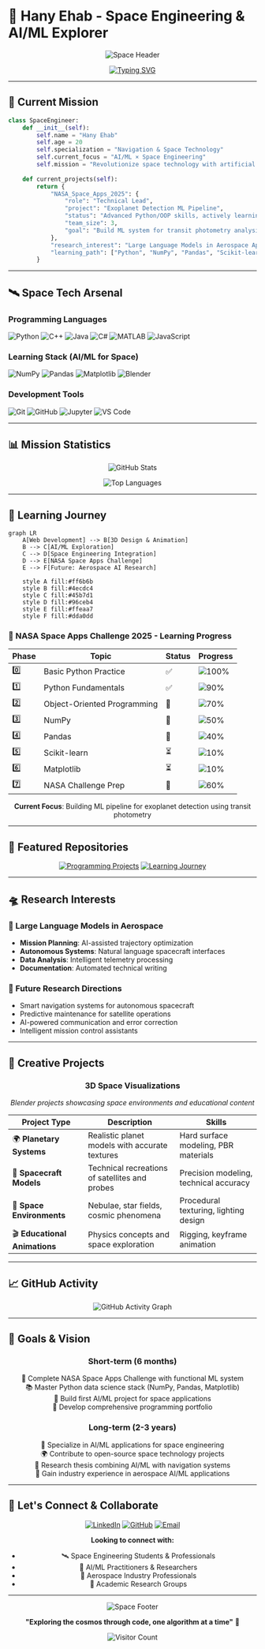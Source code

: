 # 🚀 Hany Ehab - Space Engineering & AI/ML Explorer

<div align="center">
  
  ![Space Header](https://capsule-render.vercel.app/api?type=waving&color=0:83a4d4,100:b6fbff&height=200&section=header&text=Space%20Engineering%20×%20AI/ML&fontSize=40&fontColor=fff&animation=twinkling&fontAlignY=35&desc=Exploring%20the%20intersection%20of%20artificial%20intelligence%20and%20space%20technology&descAlignY=55&descAlign=50)
  
  [![Typing SVG](https://readme-typing-svg.herokuapp.com?font=Fira+Code&pause=1000&color=36BCF7&center=true&vCenter=true&width=435&lines=Space+Engineering+Student;AI%2FML+Explorer;NASA+Space+Apps+Challenge+2025+Team+Lead;Learning+AI%2FML+for+Space+Applications)](https://git.io/typing-svg)

</div>

---

## 🎯 **Current Mission**

```python
class SpaceEngineer:
    def __init__(self):
        self.name = "Hany Ehab"
        self.age = 20
        self.specialization = "Navigation & Space Technology"
        self.current_focus = "AI/ML × Space Engineering"
        self.mission = "Revolutionize space technology with artificial intelligence"
        
    def current_projects(self):
        return {
            "NASA_Space_Apps_2025": {
                "role": "Technical Lead",
                "project": "Exoplanet Detection ML Pipeline",
                "status": "Advanced Python/OOP skills, actively learning NumPy/Pandas",
                "team_size": 3,
                "goal": "Build ML system for transit photometry analysis"
            },
            "research_interest": "Large Language Models in Aerospace Applications",
            "learning_path": ["Python", "NumPy", "Pandas", "Scikit-learn", "Deep Learning"]
        }
```

---

## 🛰️ **Space Tech Arsenal**

### **Programming Languages**
<p align="left">
  <img src="https://img.shields.io/badge/Python-3776AB?style=for-the-badge&logo=python&logoColor=white" alt="Python"/>
  <img src="https://img.shields.io/badge/C++-00599C?style=for-the-badge&logo=c%2B%2B&logoColor=white" alt="C++"/>
  <img src="https://img.shields.io/badge/Java-ED8B00?style=for-the-badge&logo=java&logoColor=white" alt="Java"/>
  <img src="https://img.shields.io/badge/C%23-239120?style=for-the-badge&logo=c-sharp&logoColor=white" alt="C#"/>
  <img src="https://img.shields.io/badge/MATLAB-0076A8?style=for-the-badge&logo=mathworks&logoColor=white" alt="MATLAB"/>
  <img src="https://img.shields.io/badge/JavaScript-F7DF1E?style=for-the-badge&logo=javascript&logoColor=black" alt="JavaScript"/>
</p>

### **Learning Stack (AI/ML for Space)**
<p align="left">
  <img src="https://img.shields.io/badge/NumPy-013243?style=for-the-badge&logo=numpy&logoColor=white" alt="NumPy"/>
  <img src="https://img.shields.io/badge/Pandas-150458?style=for-the-badge&logo=pandas&logoColor=white" alt="Pandas"/>
  <img src="https://img.shields.io/badge/Matplotlib-11557c?style=for-the-badge" alt="Matplotlib"/>
  <img src="https://img.shields.io/badge/Blender-F5792A?style=for-the-badge&logo=blender&logoColor=white" alt="Blender"/>
</p>

### **Development Tools**
<p align="left">
  <img src="https://img.shields.io/badge/Git-F05032?style=for-the-badge&logo=git&logoColor=white" alt="Git"/>
  <img src="https://img.shields.io/badge/GitHub-100000?style=for-the-badge&logo=github&logoColor=white" alt="GitHub"/>
  <img src="https://img.shields.io/badge/Jupyter-F37626?style=for-the-badge&logo=jupyter&logoColor=white" alt="Jupyter"/>
  <img src="https://img.shields.io/badge/VS_Code-007ACC?style=for-the-badge&logo=visual-studio-code&logoColor=white" alt="VS Code"/>
</p>

---

## 📊 **Mission Statistics**

<div align="center">
  
  ![GitHub Stats](https://github-readme-stats.vercel.app/api?username=hany73-max&show_icons=true&theme=tokyonight&hide_border=true&bg_color=0D1117&title_color=58A6FF&text_color=C9D1D9&icon_color=58A6FF)
  
  ![Top Languages](https://github-readme-stats.vercel.app/api/top-langs/?username=hany73-max&layout=compact&theme=tokyonight&hide_border=true&bg_color=0D1117&title_color=58A6FF&text_color=C9D1D9)

</div>

---

## 🌌 **Learning Journey**

```mermaid
graph LR
    A[Web Development] --> B[3D Design & Animation]
    B --> C[AI/ML Exploration]
    C --> D[Space Engineering Integration]
    D --> E[NASA Space Apps Challenge]
    E --> F[Future: Aerospace AI Research]
    
    style A fill:#ff6b6b
    style B fill:#4ecdc4
    style C fill:#45b7d1
    style D fill:#96ceb4
    style E fill:#ffeaa7
    style F fill:#dda0dd
```

### **🎯 NASA Space Apps Challenge 2025 - Learning Progress**

<div align="center">

| Phase | Topic | Status | Progress |
|-------|-------|--------|----------|
| 0️⃣ | Basic Python Practice | ✅ | ![100%](https://img.shields.io/badge/Progress-100%25-brightgreen?style=flat-square) |
| 1️⃣ | Python Fundamentals | ✅ | ![90%](https://img.shields.io/badge/Progress-90%25-green?style=flat-square) |
| 2️⃣ | Object-Oriented Programming | 🔄 | ![70%](https://img.shields.io/badge/Progress-70%25-yellowgreen?style=flat-square) |
| 3️⃣ | NumPy | 🔄 | ![50%](https://img.shields.io/badge/Progress-50%25-yellow?style=flat-square) |
| 4️⃣ | Pandas | 🔄 | ![40%](https://img.shields.io/badge/Progress-40%25-orange?style=flat-square) |
| 5️⃣ | Scikit-learn | ⏳ | ![10%](https://img.shields.io/badge/Progress-10%25-red?style=flat-square) |
| 6️⃣ | Matplotlib | ⏳ | ![10%](https://img.shields.io/badge/Progress-10%25-red?style=flat-square) |
| 7️⃣ | NASA Challenge Prep | 🔄 | ![60%](https://img.shields.io/badge/Progress-60%25-yellow?style=flat-square) |

**Current Focus**: Building ML pipeline for exoplanet detection using transit photometry

</div>

---

## 🚀 **Featured Repositories**

<div align="center">

[![Programming Projects](https://github-readme-stats.vercel.app/api/pin/?username=hany73-max&repo=Programming-Projects&theme=tokyonight&hide_border=true&bg_color=0D1117)](https://github.com/hany73-max/Programming-Projects)
[![Learning Journey](https://github-readme-stats.vercel.app/api/pin/?username=hany73-max&repo=learning-along-the-way&theme=tokyonight&hide_border=true&bg_color=0D1117)](https://github.com/hany73-max/learning-along-the-way)

</div>

---

## 🛸 **Research Interests**

### **🤖 Large Language Models in Aerospace**
- **Mission Planning**: AI-assisted trajectory optimization
- **Autonomous Systems**: Natural language spacecraft interfaces  
- **Data Analysis**: Intelligent telemetry processing
- **Documentation**: Automated technical writing

### **🌟 Future Research Directions**
- Smart navigation systems for autonomous spacecraft
- Predictive maintenance for satellite operations  
- AI-powered communication and error correction
- Intelligent mission control assistants

---

## 🎨 **Creative Projects**

<div align="center">

### **3D Space Visualizations**
*Blender projects showcasing space environments and educational content*

| Project Type | Description | Skills |
|--------------|-------------|--------|
| 🌍 **Planetary Systems** | Realistic planet models with accurate textures | Hard surface modeling, PBR materials |
| 🚀 **Spacecraft Models** | Technical recreations of satellites and probes | Precision modeling, technical accuracy |
| 🌌 **Space Environments** | Nebulae, star fields, cosmic phenomena | Procedural texturing, lighting design |
| 🎬 **Educational Animations** | Physics concepts and space exploration | Rigging, keyframe animation |

</div>

---

## 📈 **GitHub Activity**

<div align="center">
  
  ![GitHub Activity Graph](https://github-readme-activity-graph.vercel.app/graph?username=hany73-max&theme=tokyo-night&hide_border=true&bg_color=0D1117&color=58A6FF&line=58A6FF&point=C9D1D9)

</div>

---

## 🌟 **Goals & Vision**

<div align="center">

### **Short-term (6 months)**
🎯 Complete NASA Space Apps Challenge with functional ML system  
📚 Master Python data science stack (NumPy, Pandas, Matplotlib)  
🚀 Build first AI/ML project for space applications  
💼 Develop comprehensive programming portfolio  

### **Long-term (2-3 years)**
🔬 Specialize in AI/ML applications for space engineering  
🌍 Contribute to open-source space technology projects  
📖 Research thesis combining AI/ML with navigation systems  
🏢 Gain industry experience in aerospace AI/ML applications  

</div>

---

## 🤝 **Let's Connect & Collaborate**

<div align="center">

[![LinkedIn](https://img.shields.io/badge/LinkedIn-0077B5?style=for-the-badge&logo=linkedin&logoColor=white)](https://www.linkedin.com/in/hany-ehab-1525b02a7)
[![GitHub](https://img.shields.io/badge/GitHub-100000?style=for-the-badge&logo=github&logoColor=white)](https://github.com/hany73-max)
[![Email](https://img.shields.io/badge/Email-D14836?style=for-the-badge&logo=gmail&logoColor=white)](mailto:hanyelashry323@gmail.com)

**Looking to connect with:**
- 🛰️ Space Engineering Students & Professionals
- 🤖 AI/ML Practitioners & Researchers  
- 🚀 Aerospace Industry Professionals
- 🔬 Academic Research Groups

</div>

---

<div align="center">
  
  ![Space Footer](https://capsule-render.vercel.app/api?type=waving&color=0:b6fbff,100:83a4d4&height=120&section=footer&animation=twinkling)
  
  **"Exploring the cosmos through code, one algorithm at a time"** 🌌
  
  ![Visitor Count](https://komarev.com/ghpvc/?username=hany73-max&color=58A6FF&style=for-the-badge&label=Mission+Visitors)

</div>